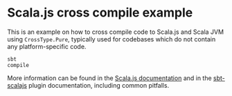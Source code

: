 # Scala.js cross compile example

This is an example on how to cross compile code to Scala.js and Scala JVM using `CrossType.Pure`, typically used for codebases which
do not contain any platform-specific code.

    sbt
    compile
    
More information can be found in the
[Scala.js documentation](http://www.scala-js.org/doc/sbt/cross-building.html) and in the [sbt-scalajs](http://www.scala-js.org/api/sbt-scalajs/latest/#org.scalajs.sbtplugin.cross.CrossProject) plugin documentation, including common pitfalls.
